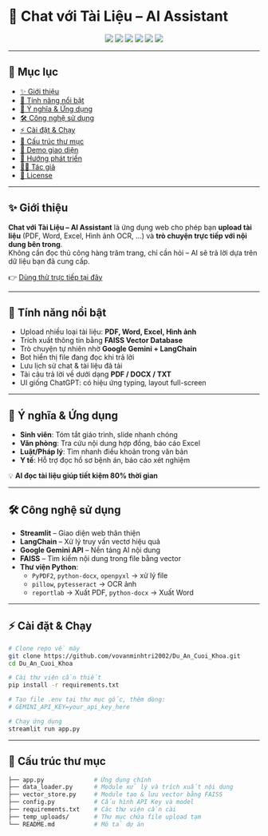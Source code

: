 # 💬 Chat với Tài Liệu – AI Assistant  

<p align="center">
  <img src="https://img.shields.io/badge/Python-3.10+-blue?logo=python">
  <img src="https://img.shields.io/badge/Streamlit-1.38-red?logo=streamlit">
  <img src="https://img.shields.io/badge/Google-Gemini-yellow?logo=google">
  <img src="https://img.shields.io/badge/LangChain-AI-green?logo=chainlink">
  <img src="https://img.shields.io/badge/FAISS-VectorDB-orange">
  <img src="https://img.shields.io/badge/Status-Active-success">
</p>

---

## 📖 Mục lục
- [✨ Giới thiệu](#-giới-thiệu)  
- [🚀 Tính năng nổi bật](#-tính-năng-nổi-bật)  
- [🎯 Ý nghĩa & Ứng dụng](#-ý-nghĩa--ứng-dụng)  
- [🛠️ Công nghệ sử dụng](#-công-nghệ-sử-dụng)  
- [⚡ Cài đặt & Chạy](#-cài-đặt--chạy)  
- [📂 Cấu trúc thư mục](#-cấu-trúc-thư-mục)  
- [📸 Demo giao diện](#-demo-giao-diện)  
- [🔮 Hướng phát triển](#-hướng-phát-triển)  
- [👨‍💻 Tác giả](#-tác-giả)  
- [📜 License](#-license)  

---

## ✨ Giới thiệu
**Chat với Tài Liệu – AI Assistant** là ứng dụng web cho phép bạn **upload tài liệu** (PDF, Word, Excel, Hình ảnh OCR, …) và **trò chuyện trực tiếp với nội dung bên trong**.  
Không cần đọc thủ công hàng trăm trang, chỉ cần hỏi – AI sẽ trả lời dựa trên dữ liệu bạn đã cung cấp.  

👉 [Dùng thử trực tiếp tại đây](https://duancuoikhoa-2r8svfuhpaegzj7dxlbegd.streamlit.app)

---

## 🚀 Tính năng nổi bật
- Upload nhiều loại tài liệu: **PDF, Word, Excel, Hình ảnh**  
- Trích xuất thông tin bằng **FAISS Vector Database**  
- Trò chuyện tự nhiên nhờ **Google Gemini + LangChain**  
- Bot hiển thị file đang đọc khi trả lời  
- Lưu lịch sử chat & tài liệu đã tải  
- Tải câu trả lời về dưới dạng **PDF / DOCX / TXT**  
- UI giống ChatGPT: có hiệu ứng typing, layout full-screen  

---

## 🎯 Ý nghĩa & Ứng dụng
- **Sinh viên**: Tóm tắt giáo trình, slide nhanh chóng  
- **Văn phòng**: Tra cứu nội dung hợp đồng, báo cáo Excel  
- **Luật/Pháp lý**: Tìm nhanh điều khoản trong văn bản  
- **Y tế**: Hỗ trợ đọc hồ sơ bệnh án, báo cáo xét nghiệm  

💡 **AI đọc tài liệu giúp tiết kiệm 80% thời gian**  

---

## 🛠️ Công nghệ sử dụng
- **Streamlit** – Giao diện web thân thiện  
- **LangChain** – Xử lý truy vấn vectơ hiệu quả  
- **Google Gemini API** – Nền tảng AI nội dung  
- **FAISS** – Tìm kiếm nội dung trong file bằng vector  
- **Thư viện Python**:
  - `PyPDF2`, `python-docx`, `openpyxl` → xử lý file  
  - `pillow`, `pytesseract` → OCR ảnh  
  - `reportlab` → Xuất PDF, `python-docx` → Xuất Word  

---

## ⚡ Cài đặt & Chạy

```bash
# Clone repo về máy
git clone https://github.com/vovanminhtri2002/Du_An_Cuoi_Khoa.git
cd Du_An_Cuoi_Khoa

# Cài thư viện cần thiết
pip install -r requirements.txt

# Tạo file .env tại thư mục gốc, thêm dòng:
# GEMINI_API_KEY=your_api_key_here

# Chạy ứng dụng
streamlit run app.py
```

---

## 📂 Cấu trúc thư mục

```bash
├── app.py              # Ứng dụng chính
├── data_loader.py      # Module xử lý và trích xuất nội dung
├── vector_store.py     # Module tạo & lưu vector bằng FAISS
├── config.py           # Cấu hình API Key và model
├── requirements.txt    # Các thư viện cần cài
├── temp_uploads/       # Thư mục chứa file upload tạm
└── README.md           # Mô tả dự án
```
